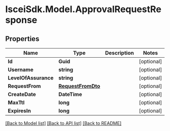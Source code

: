 # IsceiSdk.Model.ApprovalRequestResponse

## Properties

Name | Type | Description | Notes
------------ | ------------- | ------------- | -------------
**Id** | **Guid** |  | [optional] 
**Username** | **string** |  | [optional] 
**LevelOfAssurance** | **string** |  | [optional] 
**RequestFrom** | [**RequestFromDto**](RequestFromDto.md) |  | [optional] 
**CreateDate** | **DateTime** |  | [optional] 
**MaxTtl** | **long** |  | [optional] 
**ExpiresIn** | **long** |  | [optional] 

[[Back to Model list]](../README.md#documentation-for-models) [[Back to API list]](../README.md#documentation-for-api-endpoints) [[Back to README]](../README.md)

